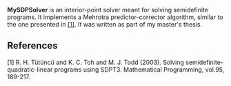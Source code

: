 **MySDPSolver** is an interior-point solver meant for solving semidefinite programs. It implements a Mehrotra predictor-corrector algorithm, similar to the one presented in [[1]](#1). It was written as part of my master's thesis.

## References
<a id="1">[1]</a> 
R. H. Tütüncü and K. C. Toh and M. J. Todd (2003).
Solving semidefinite-quadratic-linear programs using SDPT3.
Mathematical Programming, vol.95, 189-217.
